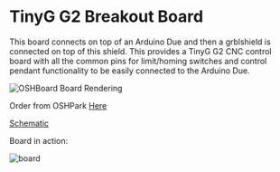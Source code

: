 # TinyG G2 Breakout Board

This board connects on top of an Arduino Due and then a grblshield is connected on top of this shield. This provides a TinyG G2 CNC control board with all the common pins for limit/homing switches and control pendant functionality to be easily connected to the Arduino Due.

![OSHBoard Board Rendering](https://644db4de3505c40a0444-327723bce298e3ff5813fb42baeefbaa.ssl.cf1.rackcdn.com/23f077cdb9805d1cf54f15cae3303c4a.png)

Order from OSHPark [Here](https://oshpark.com/shared_projects/RuvmX1Bc)

[Schematic](https://github.com/makerhqsac/tinyg_g2_breakout/raw/master/tinyg_g2_breakout.pdf)


Board in action:

![board](https://goo.gl/photos/okmdknuzJoXGGAE26)

